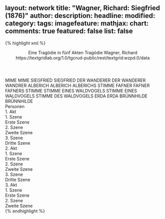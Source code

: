 layout: network
title: "Wagner, Richard: Siegfried (1876)"
author:
description:
headline:
modified:
category:
tags:
imagefeature:
mathjax:
chart:
comments: true
featured: false
list: false
---
{% highlight xml %}
<?xml-model href="https://raw.githubusercontent.com/DLiNa/project/master/rules/lina.rnc"?><?xml-model href="https://raw.githubusercontent.com/DLiNa/project/master/rules/lina.sch"?>
<play xmlns="http://lina.digital">
  <header>
    <title>Siegfried</title>
    <subtitle>Eine Tragödie in fünf Akten</subtitle>
    <genretitle>Tragödie</genretitle>
    <author>Wagner, Richard</author>
    <date when="1853" type="print"/>
  	<date when="1876" type="premiere"/>
    <source>https://textgridlab.org/1.0/tgcrud-public/rest/textgrid:wzpd.0/data</source>
  </header>
  <personae>
    <character>
      <name>MIME</name>
      <alias xml:id="mime">
        <name>MIME</name>
      </alias>
    </character>
    <character>
      <name>SIEGFRIED</name>
      <alias xml:id="siegfried">
        <name>SIEGFRIED</name>
      </alias>
    </character>
    <character>
      <name>DER WANDERER</name>
      <alias xml:id="der_wanderer">
        <name>DER WANDERER</name>
      </alias>
    	<alias xml:id="wandrer">
    		<name>WANDRER</name>
    	</alias>
    </character>
    <character>
      <name>ALBERICH</name>
      <alias xml:id="alberich">
        <name>ALBERICH</name>
      </alias>
    	<alias xml:id="alberichs_stimme" type="voiceOf">
    		<name>ALBERICHS STIMME</name>
    	</alias>
    </character>
    <character>
      <name>FAFNER</name>
      <alias xml:id="fafner">
        <name>FAFNER</name>
      </alias>
    	<alias xml:id="fafners_stimme" type="voiceOf">
    		<name>FAFNERS STIMME</name>
    	</alias>
    </character>
    <character>
      <name>STIMME EINES WALDVOGELS</name>
      <alias xml:id="stimme_eines_waldvogels">
        <name>STIMME EINES WALDVOGELS</name>
      </alias>
    	<alias xml:id="stimme_des_waldvogels">
    		<name>STIMME DES WALDVOGELS</name>
    	</alias>
    </character>
    <character>
      <name>ERDA</name>
      <alias xml:id="erda">
        <name>ERDA</name>
      </alias>
    </character>
    <character>
      <name>BRÜNNHILDE</name>
      <alias xml:id="brünnhilde">
        <name>BRÜNNHILDE</name>
      </alias>
    </character>
  </personae>
  <text>
    <div>
      <head>Personen</head>
    </div>
    <div>
      <head>1. Akt</head>
      <div>
        <head>1. Szene</head>
        <div>
          <head>Erste Szene</head>
          <sp who="#mime">
            <amount n="24" unit="speech_acts"/>
            <amount n="1014" unit="words"/>
            <amount n="218" unit="lines"/>
            <amount n="5007" unit="chars"/>
          </sp>
          <sp who="#siegfried">
            <amount n="23" unit="speech_acts"/>
            <amount n="1056" unit="words"/>
            <amount n="226" unit="lines"/>
            <amount n="5185" unit="chars"/>
          </sp>
        </div>
      </div>
      <div>
        <head>2. Szene</head>
        <div>
          <head>Zweite Szene</head>
          <sp who="#der_wanderer">
            <amount n="1" unit="speech_acts"/>
            <amount n="14" unit="words"/>
            <amount n="4" unit="lines"/>
            <amount n="68" unit="chars"/>
          </sp>
          <sp who="#mime">
            <amount n="14" unit="speech_acts"/>
            <amount n="486" unit="words"/>
            <amount n="115" unit="lines"/>
            <amount n="2494" unit="chars"/>
          </sp>
          <sp who="#wandrer">
            <amount n="14" unit="speech_acts"/>
            <amount n="636" unit="words"/>
            <amount n="156" unit="lines"/>
            <amount n="3360" unit="chars"/>
          </sp>
        </div>
      </div>
      <div>
        <head>3. Szene</head>
        <div>
          <head>Dritte Szene</head>
          <sp who="#mime">
            <amount n="25" unit="speech_acts"/>
            <amount n="961" unit="words"/>
            <amount n="214" unit="lines"/>
            <amount n="4774" unit="chars"/>
          </sp>
          <sp who="#siegfried">
            <amount n="25" unit="speech_acts"/>
            <amount n="843" unit="words"/>
            <amount n="210" unit="lines"/>
            <amount n="4453" unit="chars"/>
          </sp>
        </div>
      </div>
    </div>
    <div>
      <head>2. Akt</head>
      <div>
        <head>1. Szene</head>
        <div>
          <head>Erste Szene</head>
          <sp who="#alberich">
            <amount n="13" unit="speech_acts"/>
            <amount n="508" unit="words"/>
            <amount n="115" unit="lines"/>
            <amount n="2567" unit="chars"/>
          </sp>
          <sp who="#wandrer">
            <amount n="12" unit="speech_acts"/>
            <amount n="326" unit="words"/>
            <amount n="70" unit="lines"/>
            <amount n="1613" unit="chars"/>
          </sp>
          <sp who="#fafners_stimme">
            <amount n="1" unit="speech_acts"/>
            <amount n="6" unit="words"/>
            <amount n="1" unit="lines"/>
            <amount n="25" unit="chars"/>
          </sp>
          <sp who="#fafner">
            <amount n="3" unit="speech_acts"/>
            <amount n="13" unit="words"/>
            <amount n="5" unit="lines"/>
            <amount n="69" unit="chars"/>
          </sp>
        </div>
      </div>
      <div>
        <head>2. Szene</head>
        <div>
          <head>Zweite Szene</head>
          <sp who="#mime">
            <amount n="9" unit="speech_acts"/>
            <amount n="270" unit="words"/>
            <amount n="63" unit="lines"/>
            <amount n="1393" unit="chars"/>
          </sp>
          <sp who="#siegfried">
            <amount n="18" unit="speech_acts"/>
            <amount n="876" unit="words"/>
            <amount n="188" unit="lines"/>
            <amount n="4298" unit="chars"/>
          </sp>
          <sp who="#fafner">
            <amount n="8" unit="speech_acts"/>
            <amount n="143" unit="words"/>
            <amount n="37" unit="lines"/>
            <amount n="748" unit="chars"/>
          </sp>
          <sp who="#stimme_eines_waldvogels">
            <amount n="1" unit="speech_acts"/>
            <amount n="44" unit="words"/>
            <amount n="8" unit="lines"/>
            <amount n="213" unit="chars"/>
          </sp>
        </div>
      </div>
      <div>
        <head>3. Szene</head>
        <div>
          <head>Dritte Szene</head>
          <sp who="#alberich">
            <amount n="13" unit="speech_acts"/>
            <amount n="186" unit="words"/>
            <amount n="45" unit="lines"/>
            <amount n="937" unit="chars"/>
          </sp>
          <sp who="#mime">
            <amount n="19" unit="speech_acts"/>
            <amount n="639" unit="words"/>
            <amount n="141" unit="lines"/>
            <amount n="3204" unit="chars"/>
          </sp>
          <sp who="#siegfried">
            <amount n="14" unit="speech_acts"/>
            <amount n="537" unit="words"/>
            <amount n="118" unit="lines"/>
            <amount n="2662" unit="chars"/>
          </sp>
          <sp who="#stimme_des_waldvogels">
            <amount n="4" unit="speech_acts"/>
            <amount n="185" unit="words"/>
            <amount n="45" unit="lines"/>
            <amount n="1003" unit="chars"/>
          </sp>
          <sp who="#alberichs_stimme">
            <amount n="1" unit="speech_acts"/>
            <amount n="1" unit="words"/>
            <amount n="1" unit="lines"/>
            <amount n="27" unit="chars"/>
          </sp>
        </div>
      </div>
    </div>
    <div>
      <head>3. Akt</head>
      <div>
        <head>1. Szene</head>
        <div>
          <head>Erste Szene</head>
          <sp who="#erda">
            <amount n="5" unit="speech_acts"/>
            <amount n="200" unit="words"/>
            <amount n="48" unit="lines"/>
            <amount n="1008" unit="chars"/>
          </sp>
          <sp who="#wandrer">
            <amount n="5" unit="speech_acts"/>
            <amount n="439" unit="words"/>
            <amount n="110" unit="lines"/>
            <amount n="2333" unit="chars"/>
          </sp>
        </div>
      </div>
      <div>
        <head>2. Szene</head>
        <div>
          <head>Zweite Szene</head>
          <sp who="#wandrer">
            <amount n="16" unit="speech_acts"/>
            <amount n="370" unit="words"/>
            <amount n="85" unit="lines"/>
            <amount n="1925" unit="chars"/>
          </sp>
          <sp who="#siegfried">
            <amount n="32" unit="speech_acts"/>
            <amount n="1388" unit="words"/>
            <amount n="324" unit="lines"/>
            <amount n="6955" unit="chars"/>
          </sp>
          <sp who="#brünnhilde">
            <amount n="15" unit="speech_acts"/>
            <amount n="767" unit="words"/>
            <amount n="200" unit="lines"/>
            <amount n="4002" unit="chars"/>
          </sp>
        </div>
      </div>
    </div>
  </text>
</play>
{% endhighlight %}